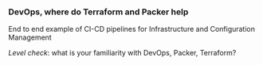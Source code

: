 ### DevOps, where do Terraform and Packer help

End to end example of CI-CD pipelines for Infrastructure and Configuration Management

_Level check_: what is your familiarity with DevOps, Packer, Terraform?
